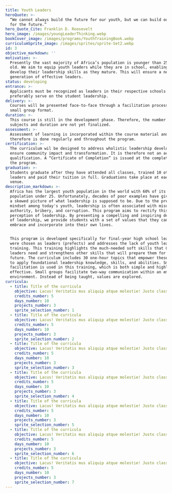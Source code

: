 ```yaml
---
title: Youth Leaders
heroQuote: >-
  “We cannot always build the future for our youth, but we can build our youth
  for the future.”  
hero_Quote_Cite: Franklin D. Roosevelt
hero_image: /images/youngLeaderThinking.webp
bookCover_image: /images/programs/YouthTrainingBook.webp
curriculumSprite_image: /images/sprites/sprite-Set2.webp
id: 3
objective_markdown: ''
motivation: >-
  Presently the vast majority of Africa’s population is younger than 25 years
  old. We aim to equip youth leaders while they are in school, enabling them to
  develop their leadership skills as they mature. This will ensure a next
  generation of effective leaders.
status: developing
entrance: >-
  Applicants must be recognized as leaders in their respective schools and
  preferably serve on the student leadership.
delivery: >-
  Courses will be presented face-to-face through a facilitation process in a
  small group format.
duration: >-
  This course is still in the development phase. Therefore, the number of
  subjects and duration are not yet finalized.
assessment: >-
  Assessment of learning is incorporated within the course material and
  therefore is done regularly and throughout the program.
certification: >-
  The curriculum wil be designed to address wholistic leadership development to
  ensure community impact and transformation. It is therefore not an academic
  qualification. A “Certificate of Completion” is issued at the completion of
  the program.
graduation: >-
  Students graduate after they have attended all classes, trained 10 other
  leaders and paid their tuition in full. Graduations take place at each local
  venue.
description_markdown: >-
  Africa has the largest youth population in the world with 60% of its
  population under 25. Unfortunately, decades of poor examples have given youth
  a skewed picture of what leadership is supposed to be. Due to the prevailing
  mindset among today's youth, leadership is often associated with misuse of
  authority, bribery, and corruption. This program aims to rectify this negative
  perception of leadership. By presenting a compelling and inspiring depiction
  of leadership, we provide students with a set of values that they can readily
  embrace and incorporate into their own lives.


  This program is developed specifically for final-year high school learners who
  were chosen as leaders (prefects) and addresses the lack of youth leadership
  training. This training highlights the much-needed soft skills that Gen-Z
  leaders need and strengthens other skills that will prepare them for their
  future. The curriculum includes 30 one-hour topics that empower these leaders
  to apply foundational leadership knowledge, skills, and abilities. Small group
  facilitation is used in this training, which is both simple and highly
  effective. Small groups facilitate two-way communication within an empowering
  environment. Instead of being taught, values are explored.
curricula:
  - title: Title of the curricula
    objective: Lacus! Veritatis mus aliquip atque molestie! Justo class tempora, posuere.
    credits_number: 5
    days_number: 10
    projects_number: 3
    sprite_selection_number: 1
  - title: Title of the curricula
    objective: Lacus! Veritatis mus aliquip atque molestie! Justo class tempora, posuere.
    credits_number: 5
    days_number: 10
    projects_number: 3
    sprite_selection_number: 2
  - title: Title of the curricula
    objective: Lacus! Veritatis mus aliquip atque molestie! Justo class tempora, posuere.
    credits_number: 5
    days_number: 10
    projects_number: 3
    sprite_selection_number: 3
  - title: Title of the curricula
    objective: Lacus! Veritatis mus aliquip atque molestie! Justo class tempora, posuere.
    credits_number: 5
    days_number: 10
    projects_number: 3
    sprite_selection_number: 4
  - title: Title of the curricula
    objective: Lacus! Veritatis mus aliquip atque molestie! Justo class tempora, posuere.
    credits_number: 5
    days_number: 10
    projects_number: 3
    sprite_selection_number: 5
  - title: Title of the curricula
    objective: Lacus! Veritatis mus aliquip atque molestie! Justo class tempora, posuere.
    credits_number: 5
    days_number: 10
    projects_number: 3
    sprite_selection_number: 6
  - title: Title of the curricula
    objective: Lacus! Veritatis mus aliquip atque molestie! Justo class tempora, posuere.
    credits_number: 5
    days_number: 10
    projects_number: 3
    sprite_selection_number: 7
---
```

